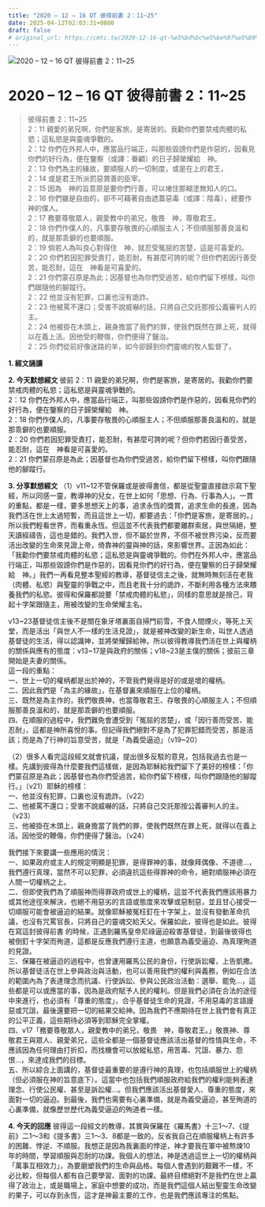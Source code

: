 ```yaml
---
title: "2020 – 12 – 16 QT 彼得前書 2：11~25"
date: 2025-04-12T02:03:31+0800
draft: false
# original_url: https://cmtc.tw/2020-12-16-qt-%e5%bd%bc%e5%be%97%e5%89%8d%e6%9b%b8-2%ef%bc%9a1125
---
```


![2020 – 12 – 16 QT 彼得前書 2：11\~25](/images/qt.jpg   "2020 – 12 – 16 QT 彼得前書 2：11\~25")

# 2020 – 12 – 16 QT 彼得前書 2：11\~25

> 彼得前書 2：11\~25  
> 2：11 親愛的弟兄啊，你們是客旅，是寄居的。我勸你們要禁戒肉體的私慾；這私慾是與靈魂爭戰的。  
> 2：12 你們在外邦人中，應當品行端正，叫那些毀謗你們是作惡的，因看見你們的好行為，便在鑒察（或譯：眷顧）的日子歸榮耀給　神。  
> 2：13 你們為主的緣故，要順服人的一切制度，或是在上的君王，  
> 2：14 或是君王所派罰惡賞善的臣宰。  
> 2：15 因為　神的旨意原是要你們行善，可以堵住那糊塗無知人的口。  
> 2：16 你們雖是自由的，卻不可藉著自由遮蓋惡毒（或譯：陰毒），總要作　神的僕人。  
> 2：17 務要尊敬眾人，親愛教中的弟兄，敬畏　神，尊敬君王。  
> 2：18 你們作僕人的，凡事要存敬畏的心順服主人；不但順服那善良溫和的，就是那乖僻的也要順服。  
> 2：19 倘若人為叫良心對得住　神，就忍受冤屈的苦楚，這是可喜愛的。  
> 2：20 你們若因犯罪受責打，能忍耐，有甚麼可誇的呢？但你們若因行善受苦，能忍耐，這在　神看是可喜愛的。  
> 2：21 你們蒙召原是為此；因基督也為你們受過苦，給你們留下榜樣，叫你們跟隨他的腳蹤行。  
> 2：22 他並沒有犯罪，口裏也沒有詭詐。  
> 2：23 他被罵不還口；受害不說威嚇的話，只將自己交託那按公義審判人的主。  
> 2：24 他被掛在木頭上，親身擔當了我們的罪，使我們既然在罪上死，就得以在義上活。因他受的鞭傷，你們便得了醫治。  
> 2：25 你們從前好像迷路的羊，如今卻歸到你們靈魂的牧人監督了。

**1. 經文誦讀**

**2.  今天默想經文**
彼前 2：11 親愛的弟兄啊，你們是客旅，是寄居的。我勸你們要禁戒肉體的私慾；這私慾是與靈魂爭戰的。  
2：12 你們在外邦人中，應當品行端正，叫那些毀謗你們是作惡的，因看見你們的好行為，便在鑒察的日子歸榮耀給　神。  
2：18 你們作僕人的，凡事要存敬畏的心順服主人；不但順服那善良溫和的，就是那乖僻的也要順服。  
2：20 你們若因犯罪受責打，能忍耐，有甚麼可誇的呢？但你們若因行善受苦，能忍耐，這在　神看是可喜愛的。  
2：21 你們蒙召原是為此；因基督也為你們受過苦，給你們留下榜樣，叫你們跟隨他的腳蹤行。

**3. 分享默想經文**
（1）v11\~12不管保羅或是彼得書信，都是從聖靈直接啟示寫下聖經，所以同感一靈，教導神的兒女，在世上如何「思想、行為、行事為人」。一貫的重點，都是一樣，要多思想天上的事，追求永恆的獎賞，追求生命的長進，因為我們活在世上太過短暫，而且這世上一切，都要過去：「你們是客旅，是寄居的。」所以我們輕看世界，而看重永恆。但這並不代表我們都要離群索居，與世隔絕，整天讀經禱告，這也是錯的。我們入世，但不屬於世界，不但不被世界污染，反而要活出改變的生命來見證上帝，倚靠神的靈與神的話，來影響世界。正因為如此：「我勸你們要禁戒肉體的私慾；這私慾是與靈魂爭戰的。你們在外邦人中，應當品行端正，叫那些毀謗你們是作惡的，因看見你們的好行為，便在鑒察的日子歸榮耀給　神。」我們一再看見整本聖經的教導，基督徒信主之後，就無時無刻活在老我（肉體、私慾）與聖靈的爭戰之中，而且老我十分的詭詐，不斷利用各種方法來餵養我們的私慾。彼得和保羅都說要「禁戒肉體的私慾」，同樣的意思就是捨己，背起十字架跟隨主，用被改變的生命榮耀主名。

v13\~23基督徒信主後不是關在象牙塔裏面自掃門前雪，不食人間煙火，等死上天堂，而是活出「與世人不一樣的生活見證」，就是被神改變的新生命，叫世人透過基督徒的生活，得以認識神，並將榮耀歸給神。所以彼得教導我們活在世上與權柄的關係與應有的態度：v13\~17是與政府的關係；v18\~23是主僕的關係；彼前三章開始是夫妻的關係。  
這一段的重點：  
一、世上一切的權柄都是出於神的，不管我們覺得是好的或是壞的權柄。  
二、因此我們是「為主的緣故」，在基督裏來順服在上位的權柄。  
三、既然是為主作的，我們敬畏神，也當尊敬君王、存敬畏的心順服主人；不但順服那善良溫和的，就是那乖僻的也要順服。  
四、在順服的過程中，我們難免會遭受到「冤屈的苦楚」，或「因行善而受苦、能忍耐」，這都是神所喜悅的事。但記得我們絕對不是為了犯罪犯錯而受苦，那是活該；而是為了行神的旨意受苦，就是「為義受逼迫」（v19\~20）

（2）很多人看完這段經文就會抗議，提出很多反駁的意見，包括我過去也是一樣。先講到彼得為什麼要我們這樣做，是因為耶穌給我們留下了美好的榜樣：「你們蒙召原是為此；因基督也為你們受過苦，給你們留下榜樣，叫你們跟隨他的腳蹤行。」（v21）耶穌的榜樣：  
一、他並沒有犯罪，口裏也沒有詭詐。（v22）  
二、他被罵不還口；受害不說威嚇的話，只將自己交託那按公義審判人的主。（v23）  
三、他被掛在木頭上，親身擔當了我們的罪，使我們既然在罪上死，就得以在義上活。因他受的鞭傷，你們便得了醫治。（v24）

我們接下來要講一些應用的情況：  
一、如果政府或主人的規定明顯是犯罪，是得罪神的事，就像拜偶像、不道德…，我們遵行真理，當然不可以犯罪，必須違抗這些得罪神的命令，絕對順服神必須在人間一切權柄之上。  
二、但即使我們為了順服神而得罪政府或世上的權柄，這並不代表我們應該用暴力或其他途徑來解決，也絕不用惡劣的言語或態度來攻擊或惡制惡，並且甘心接受一切順服可能會被逼迫的結果。就像耶穌被冤枉釘在十字架上，並沒有發動革命抗議，也沒有咒罵官長，只將自己的靈魂交給天父。保羅如此，彼得也是如此。彼得在寫這封彼得前書 的時候，正遇到羅馬皇帝尼祿逼迫殺害基督徒，到最後彼得也被倒釘十字架而殉道，這都是反應我們遵行主道，也願意為義受逼迫、為真理殉道的見證。  
三、保羅在被逼迫的過程中，也曾運用羅馬公民的身份，行使訴訟權，上告凱撒。所以基督徒活在世上參與政治與活動，也可以善用我們的權利與義務，例如在合法的範圍內為了表達理念而抗議、行使訴訟、參與公民政治活動：選舉、罷免…，這些都是可以或應當的事，因為是政府賦予人民的權利。但是我們必須在合法的途徑中來進行，也必須有「尊重的態度」，合乎基督徒生命的見證，不用惡毒的言語謾惡或咒詛，最後還要把一切的結果交給神。因為我們不應期待在世上我們會有真正的公平正義，這些期待必須等到耶穌完全掌權。  
四、v17「務要尊敬眾人，親愛教中的弟兄，敬畏　神，尊敬君王。」敬畏神、尊敬君王與眾人、親愛弟兄，這些全都是一個基督徒應該活出基督的性情與生命，不應該因為任何理由打折扣，而找機會可以放縱私慾，用苦毒、咒詛、暴力、怨恨…，來達成我們的目標。  
五、所以綜合上面講的，基督徒最重要的是遵行神的真理，也包括順服世上的權柄（但必須服在神的旨意底下）。這當中也包括我們順服政府給我們的權利能夠表達理念、行使公民權、甚至是訴訟權…。但我們應該活出基督愛人、尊重的態度，來面對一切的逼迫。到最後，我們也需要有心裏準備，就是為義受逼迫，甚至殉道的心裏準備，就像歷世歷代為義受逼迫的殉道者一樣。

**4. 今天的回應**
彼得這一段經文的教導，其實與保羅在《羅馬書》十三1～7、《提前》二1～3和《提多書》三1～3、8都是一致的。反省我自己在順服權柄上有許多的困難、悖逆、不順服。我想正是因為我裏面的悖逆，神才要我在軍中被熬煉10年的時間，學習順服與忍耐的功課。我個人的想法，神是透過這世上一切的權柄與「萬事互相效力」，為要磨塑我們的生命與品格。每個人會遇到的艱難不一樣，不必比較，但每個人都有自己要學習、面對的功課。最終目標絕對不是我們在世上贏得了政治上，或是職場上，家庭中想要的成功，而是我們這個人結出聖靈生命改變的果子，可以存到永恆，這才是神最主要的工作，也是我們應該專注的焦點。
